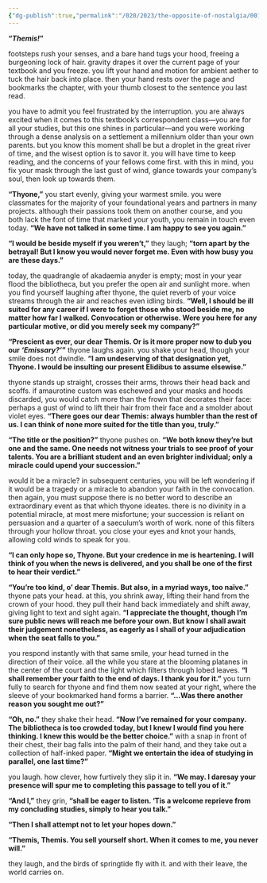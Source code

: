 ```yaml
---
{"dg-publish":true,"permalink":"/020/2023/the-opposite-of-nostalgia/001/","title":"001. thyone in the courtyard of akadaemia anyder.","noteIcon":"1","created":"2024-10-19T20:27:19.213-07:00","updated":"2024-09-26T15:43:10.637-07:00"}
---
```


**“*Themis!*”**

footsteps rush your senses, and a bare hand tugs your hood, freeing a burgeoning lock of hair. gravity drapes it over the current page of your textbook and you freeze. you lift your hand and motion for ambient aether to tuck the hair back into place. then your hand rests over the page and bookmarks the chapter, with your thumb closest to the sentence you last read.

you have to admit you feel frustrated by the interruption. you are always excited when it comes to this textbook’s correspondent class—you are for all your studies, but this one shines in particular—and you were working through a dense analysis on a settlement a millennium older than your own parents. but you know this moment shall be but a droplet in the great river of time, and the wisest option is to savor it. you will have time to keep reading, and the concerns of your fellows come first. with this in mind, you fix your mask through the last gust of wind, glance towards your company’s soul, then look up towards them.

**“Thyone,”** you start evenly, giving your warmest smile. you were classmates for the majority of your foundational years and partners in many projects. although their passions took them on another course, and you both lack the font of time that marked your youth, you remain in touch even today. **“We have not talked in some time. I am happy to see you again.”**

**“I would be beside myself if you weren’t,”** they laugh; **“torn apart by the betrayal! But I know you would never forget me. Even with how busy you are these days.”**

today, the quadrangle of akadaemia anyder is empty; most in your year flood the bibliotheca, but you prefer the open air and sunlight more. when you find yourself laughing after thyone, the quiet reverb of your voice streams through the air and reaches even idling birds. **“Well, I should be ill suited for any career if I were to forget those who stood beside me, no matter how far I walked. Convocation or otherwise. Were you here for any particular motive, or did you merely seek my company?”**

**“Prescient as ever, our dear Themis. Or is it more proper now to dub you our *‘Emissary?’*”** thyone laughs again. you shake your head, though your smile does not dwindle. **“I am undeserving of that designation yet, Thyone. I would be insulting our present Elidibus to assume elsewise.”**

thyone stands up straight, crosses their arms, throws their head back and scoffs. if amaurotine custom was eschewed and your masks and hoods discarded, you would catch more than the frown that decorates their face: perhaps a gust of wind to lift their hair from their face and a smolder about violet eyes. **“There goes our dear Themis: always humbler than the rest of us. I can think of none more suited for the title than you, truly.”**

**“The title or the position?”** thyone pushes on. **“We both know they’re but one and the same. One needs not witness your trials to see proof of your talents. You are a brilliant student and an even brighter individual; only a miracle could upend your succession.”**

would it be a miracle? in subsequent centuries, you will be left wondering if it would be a tragedy or a miracle to abandon your faith in the convocation. then again, you must suppose there is no better word to describe an extraordinary event as that which thyone ideates. there is no divinity in a potential miracle, at most mere misfortune; your succession is reliant on persuasion and a quarter of a saeculum’s worth of work. none of this filters through your hollow throat. you close your eyes and knot your hands, allowing cold winds to speak for you.

**“I can only hope so, Thyone. But your credence in me is heartening. I will think of you when the news is delivered, and you shall be one of the first to hear their verdict.”**

**“You’re too kind, o’ dear Themis. But also, in a myriad ways, too naïve.”** thyone pats your head. at this, you shrink away, lifting their hand from the crown of your hood. they pull their hand back immediately and shift away, giving light to text and sight again. **“I appreciate the thought, though I’m sure public news will reach me before your own. But know I shall await their judgement nonetheless, as eagerly as I shall of your adjudication when the seat falls to you.”**

you respond instantly with that same smile, your head turned in the direction of their voice. all the while you stare at the blooming platanes in the center of the court and the light which filters through lobed leaves. **“I shall remember your faith to the end of days. I thank you for it.”** you turn fully to search for thyone and find them now seated at your right, where the sleeve of your bookmarked hand forms a barrier. **“…Was there another reason you sought me out?”**

**“Oh, no.”** they shake their head. **“Now I’ve remained for your company. The bibliotheca is too crowded today, but I knew I would find you here thinking. I knew this would be the better choice.”** with a snap in front of their chest, their bag falls into the palm of their hand, and they take out a collection of half-inked paper. **“Might we entertain the idea of studying in parallel, one last time?”**

you laugh. how clever, how furtively they slip it in. **“We may. I daresay your presence will spur me to completing this passage to tell you of it.”**

**“And I,”** they grin, **“shall be eager to listen. ‘Tis a welcome reprieve from my concluding studies, simply to hear you talk.”**

**“Then I shall attempt not to let your hopes down.”**

**“Themis, Themis. You sell yourself short. When it comes to me, you never will.”**

they laugh, and the birds of springtide fly with it. and with their leave, the world carries on.